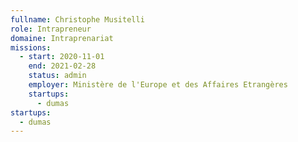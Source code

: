```yaml
---
fullname: Christophe Musitelli
role: Intrapreneur
domaine: Intraprenariat
missions:
  - start: 2020-11-01
    end: 2021-02-28
    status: admin
    employer: Ministère de l'Europe et des Affaires Etrangères
    startups:
      - dumas
startups:
  - dumas
---
```

